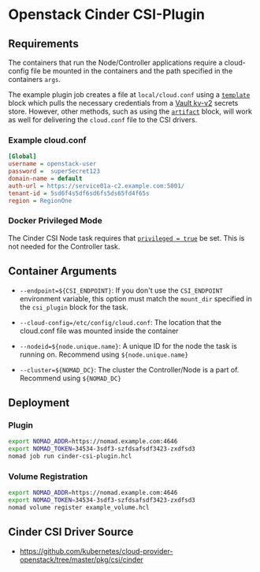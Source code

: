 # Openstack Cinder CSI-Plugin

## Requirements

The containers that run the Node/Controller applications require a cloud-config file be mounted in the containers and the path specified in the containers `args`.

The example plugin job creates a file at `local/cloud.conf` using a [`template`](https://developer.hashicorp.com/nomad/docs/job-specification/template) block which pulls the necessary credentials from a [Vault kv-v2](https://www.vaultproject.io/docs/secrets/kv/kv-v2) secrets store. However, other methods, such as using the [`artifact`](https://developer.hashicorp.com/nomad/docs/job-specification/artifact) block, will work as well for delivering the `cloud.conf` file to the CSI drivers.

### Example cloud.conf

```ini
[Global]
username = openstack-user
password =  superSecret123
domain-name = default
auth-url = https://service01a-c2.example.com:5001/
tenant-id = 5sd6f4s5df6sd6fs5ds65fd4f65s
region = RegionOne
```

### Docker Privileged Mode

The Cinder CSI Node task requires that [`privileged = true`](https://developer.hashicorp.com/nomad/docs/drivers/docker#privileged) be set. This is not needed for the Controller task.

## Container Arguments

* `--endpoint=${CSI_ENDPOINT}`: If you don't use the `CSI_ENDPOINT`
    environment variable, this option must match the `mount_dir`
    specified in the `csi_plugin` block for the task.

* `--cloud-config=/etc/config/cloud.conf`: The location that the
  cloud.conf file was mounted inside the container

* `--nodeid=${node.unique.name}`: A unique ID for the node the task is
  running on. Recommend using `${node.unique.name}`

* `--cluster=${NOMAD_DC}`: The cluster the Controller/Node is a part
  of. Recommend using `${NOMAD_DC}`

## Deployment

### Plugin

```bash
export NOMAD_ADDR=https://nomad.example.com:4646
export NOMAD_TOKEN=34534-3sdf3-szfdsafsdf3423-zxdfsd3
nomad job run cinder-csi-plugin.hcl
```

### Volume Registration

```bash
export NOMAD_ADDR=https://nomad.example.com:4646
export NOMAD_TOKEN=34534-3sdf3-szfdsafsdf3423-zxdfsd3
nomad volume register example_volume.hcl
```

## Cinder CSI Driver Source

- https://github.com/kubernetes/cloud-provider-openstack/tree/master/pkg/csi/cinder
